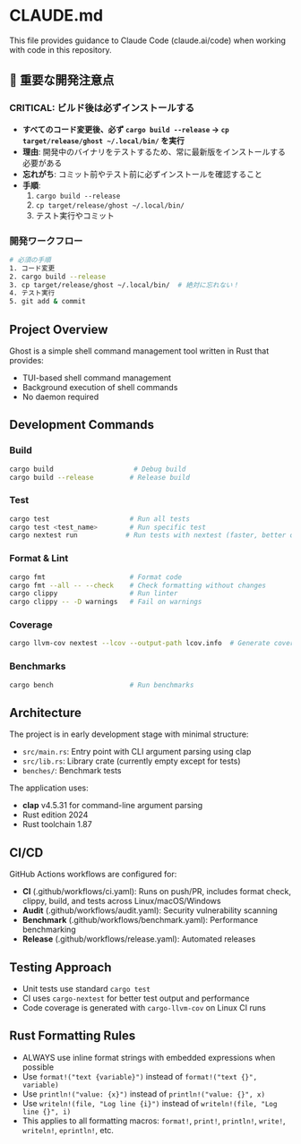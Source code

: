 # CLAUDE.md

This file provides guidance to Claude Code (claude.ai/code) when working with code in this repository.

## 🚨 重要な開発注意点

### CRITICAL: ビルド後は必ずインストールする
- **すべてのコード変更後、必ず `cargo build --release` → `cp target/release/ghost ~/.local/bin/` を実行**
- **理由**: 開発中のバイナリをテストするため、常に最新版をインストールする必要がある
- **忘れがち**: コミット前やテスト前に必ずインストールを確認すること
- **手順**:
  1. `cargo build --release`  
  2. `cp target/release/ghost ~/.local/bin/`
  3. テスト実行やコミット

### 開発ワークフロー
```bash
# 必須の手順
1. コード変更
2. cargo build --release
3. cp target/release/ghost ~/.local/bin/  # 絶対に忘れない！
4. テスト実行
5. git add & commit
```

## Project Overview

Ghost is a simple shell command management tool written in Rust that provides:
- TUI-based shell command management
- Background execution of shell commands
- No daemon required

## Development Commands

### Build
```bash
cargo build                    # Debug build
cargo build --release         # Release build
```

### Test
```bash
cargo test                    # Run all tests
cargo test <test_name>        # Run specific test
cargo nextest run            # Run tests with nextest (faster, better output)
```

### Format & Lint
```bash
cargo fmt                     # Format code
cargo fmt --all -- --check    # Check formatting without changes
cargo clippy                  # Run linter
cargo clippy -- -D warnings   # Fail on warnings
```

### Coverage
```bash
cargo llvm-cov nextest --lcov --output-path lcov.info  # Generate coverage report
```

### Benchmarks
```bash
cargo bench                   # Run benchmarks
```

## Architecture

The project is in early development stage with minimal structure:
- `src/main.rs`: Entry point with CLI argument parsing using clap
- `src/lib.rs`: Library crate (currently empty except for tests)
- `benches/`: Benchmark tests

The application uses:
- **clap** v4.5.31 for command-line argument parsing
- Rust edition 2024
- Rust toolchain 1.87

## CI/CD

GitHub Actions workflows are configured for:
- **CI** (.github/workflows/ci.yaml): Runs on push/PR, includes format check, clippy, build, and tests across Linux/macOS/Windows
- **Audit** (.github/workflows/audit.yaml): Security vulnerability scanning
- **Benchmark** (.github/workflows/benchmark.yaml): Performance benchmarking
- **Release** (.github/workflows/release.yaml): Automated releases

## Testing Approach

- Unit tests use standard `cargo test`
- CI uses `cargo-nextest` for better test output and performance
- Code coverage is generated with `cargo-llvm-cov` on Linux CI runs

## Rust Formatting Rules

- ALWAYS use inline format strings with embedded expressions when possible
- Use `format!("text {variable}")` instead of `format!("text {}", variable)`
- Use `println!("value: {x}")` instead of `println!("value: {}", x)`
- Use `writeln!(file, "Log line {i}")` instead of `writeln!(file, "Log line {}", i)`
- This applies to all formatting macros: `format!`, `print!`, `println!`, `write!`, `writeln!`, `eprintln!`, etc.
